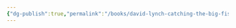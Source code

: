 ```yaml
---
{"dg-publish":true,"permalink":"/books/david-lynch-catching-the-big-fish/","tags":["books"],"created":"2023-12-29","updated":"2025-06-11"}
---
```


